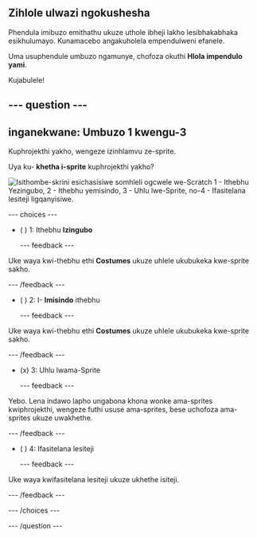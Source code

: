 ## Zihlole ulwazi ngokushesha

Phendula imibuzo emithathu ukuze uthole ibheji lakho lesibhakabhaka esikhulumayo. Kunamacebo angakuholela empendulweni efanele.

Uma usuphendule umbuzo ngamunye, chofoza okuthi **Hlola impendulo yami**.

Kujabulele!

--- question ---
---
inganekwane: Umbuzo 1 kwengu-3
---

Kuphrojekthi yakho, wengeze izinhlamvu ze-sprite.

Uya ku- **khetha i-sprite** kuphrojekthi yakho?

![Isithombe-skrini esichasisiwe somhleli ogcwele we-Scratch 1 - Ithebhu Yezingubo, 2 - Ithebhu yemisindo, 3 - Uhlu lwe-Sprite, no-4 - Ifasitelana lesiteji ligqanyisiwe.](images/question1.png)

--- choices ---

- ( ) 1: Ithebhu **Izingubo**

  --- feedback ---

Uke waya kwi-thebhu ethi **Costumes** ukuze uhlele ukubukeka kwe-sprite sakho.

  --- /feedback ---

- ( ) 2: I- **Imisindo** ithebhu

  --- feedback ---

Uke waya kwi-thebhu ethi **Costumes** ukuze uhlele ukubukeka kwe-sprite sakho.

  --- /feedback ---

- (x) 3: Uhlu lwama-Sprite

  --- feedback ---

Yebo. Lena indawo lapho ungabona khona wonke ama-sprites kwiphrojekthi, wengeze futhi ususe ama-sprites, bese uchofoza ama-sprites ukuze uwakhethe.

  --- /feedback ---

- ( ) 4: Ifasitelana lesiteji

  --- feedback ---

Uke waya kwifasitelana lesiteji ukuze ukhethe isiteji.

  --- /feedback ---

--- /choices ---

--- /question ---
